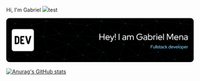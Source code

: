 Hi, I'm Gabriel ![](https://user-images.githubusercontent.com/18350557/176309783-0785949b-9127-417c-8b55-ab5a4333674e.gif)test

![Header](./github-header-image.png)

[![Anurag's GitHub stats](https://github-readme-stats.vercel.app/api?username=Gmenaa)](https://github.com/anuraghazra/github-readme-stats)
